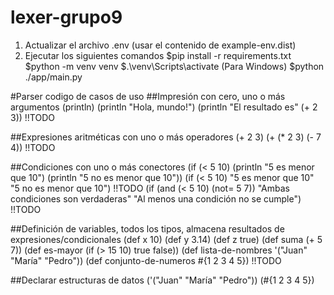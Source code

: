 # lexer-grupo9

1. Actualizar el archivo .env (usar el contenido de example-env.dist)
2. Ejecutar los siguientes comandos
$pip install -r requirements.txt
$python -m venv venv
$.\venv\Scripts\activate (Para Windows)
$python ./app/main.py

#Parser codigo de casos de uso
##Impresión con cero, uno o más argumentos
(println)
(println "Hola, mundo!")
(println "El resultado es" (+ 2 3)) !!TODO

##Expresiones aritméticas con uno o más operadores
(+ 2 3)
(+ (* 2 3) (- 7 4)) !!TODO

##Condiciones con uno o más conectores
(if (< 5 10)  (println "5 es menor que 10") (println "5 no es menor que 10")) 
(if (< 5 10)  "5 es menor que 10" "5 no es menor que 10") !!TODO
(if (and (< 5 10) (not= 5 7)) "Ambas condiciones son verdaderas" "Al menos una condición no se cumple") !!TODO

##Definición de variables, todos los tipos, almacena resultados de expresiones/condicionales
(def x 10) 
(def y 3.14)
(def z true)
(def suma (+ 5 7))
(def es-mayor (if (> 15 10) true false))
(def lista-de-nombres '("Juan" "María" "Pedro"))
(def conjunto-de-numeros #{1 2 3 4 5}) !!TODO

##Declarar estructuras de datos
('("Juan" "María" "Pedro"))
(#{1 2 3 4 5})

